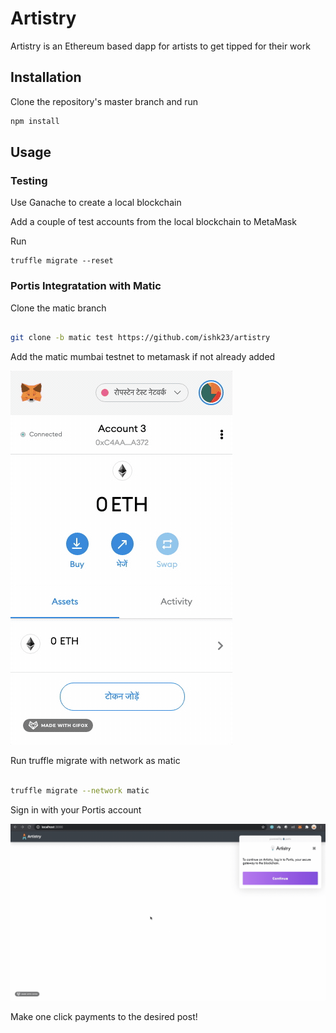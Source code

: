 # Artistry

Artistry is an Ethereum based dapp for artists to get tipped for their work
## Installation

Clone the repository's master branch and run

```bash
npm install
```

## Usage

### Testing

Use Ganache to create a local blockchain

Add a couple of test accounts from the local blockchain to MetaMask 

Run 

```
truffle migrate --reset

```

### Portis Integratation with Matic

Clone the matic branch 

```bash

git clone -b matic test https://github.com/ishk23/artistry

```

Add the matic mumbai testnet to metamask if not already added

![matic network metamask](matic-network.gif)

Run truffle migrate with network as matic

```bash

truffle migrate --network matic

```


Sign in with your Portis account 


![portis-signin](portis-signin.gif)

Make one click payments to the desired post!

